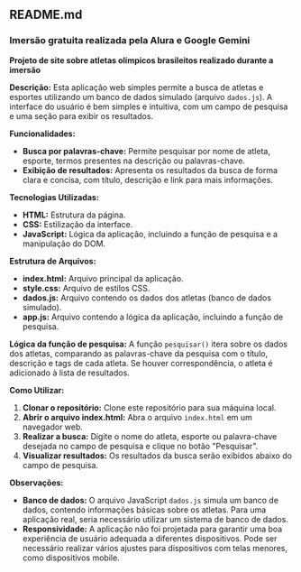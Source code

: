 ## **README.md**

### **Imersão gratuita realizada pela Alura e Google Gemini**

**Projeto de site sobre atletas olímpicos brasileitos realizado durante a imersão** 

**Descrição:**
Esta aplicação web simples permite a busca de atletas e esportes utilizando um banco de dados simulado (arquivo `dados.js`). A interface do usuário é bem simples e intuitiva, com um campo de pesquisa e uma seção para exibir os resultados.

**Funcionalidades:**

* **Busca por palavras-chave:** Permite pesquisar por nome de atleta, esporte, termos presentes na descrição ou palavras-chave.
* **Exibição de resultados:** Apresenta os resultados da busca de forma clara e concisa, com título, descrição e link para mais informações.

**Tecnologias Utilizadas:**

* **HTML:** Estrutura da página.
* **CSS:** Estilização da interface.
* **JavaScript:** Lógica da aplicação, incluindo a função de pesquisa e a manipulação do DOM.

**Estrutura de Arquivos:**

* **index.html:** Arquivo principal da aplicação.
* **style.css:** Arquivo de estilos CSS.
* **dados.js:** Arquivo contendo os dados dos atletas (banco de dados simulado).
* **app.js:** Arquivo contendo a lógica da aplicação, incluindo a função de pesquisa.

**Lógica da função de pesquisa:**
A função `pesquisar()` itera sobre os dados dos atletas, comparando as palavras-chave da pesquisa com o título, descrição e tags de cada atleta. Se houver correspondência, o atleta é adicionado à lista de resultados.

**Como Utilizar:**

1. **Clonar o repositório:** Clone este repositório para sua máquina local.
2. **Abrir o arquivo index.html:** Abra o arquivo `index.html` em um navegador web.
3. **Realizar a busca:** Digite o nome do atleta, esporte ou palavra-chave desejada no campo de pesquisa e clique no botão "Pesquisar".
4. **Visualizar resultados:** Os resultados da busca serão exibidos abaixo do campo de pesquisa.

**Observações:**

* **Banco de dados:** O arquivo JavaScript `dados.js` simula um banco de dados, contendo informações básicas sobre os atletas. Para uma aplicação real, seria necessário utilizar um sistema de banco de dados.
* **Responsividade:** A aplicação não foi projetada para garantir uma boa experiência de usuário adequada a diferentes dispositivos. Pode ser necessário realizar vários ajustes para dispositivos com telas menores, como dispositivos mobile.
